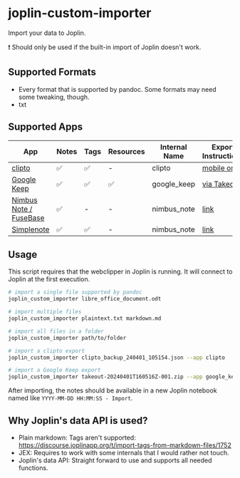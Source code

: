 # joplin-custom-importer

Import your data to Joplin.

:exclamation: Should only be used if the built-in import of Joplin doesn't work.

## Supported Formats

- Every format that is supported by pandoc. Some formats may need some tweaking, though.
- txt

## Supported Apps

| App | Notes | Tags | Resources | Internal Name | Export Instructions |
| --- | --- | --- | --- | --- | --- |
| [clipto](https://clipto.pro/) | ✅   | ✅   | -  | clipto | [mobile only](https://github.com/clipto-pro/Desktop/issues/21#issuecomment-537401330) |
| [Google Keep](https://keep.google.com) | ✅   | ✅   | ✅   | google_keep | [via Takeout](https://www.howtogeek.com/694042/how-to-export-your-google-keep-notes-and-attachments/) |
| [Nimbus Note / FuseBase](https://nimbusweb.me/note/) | ✅   | -   | -   | nimbus_note | [link](https://nimbusweb.me/guides/settings/how-to-export-notes-to-html-or-pdf/) |
| [Simplenote](https://simplenote.com/) | ✅   | ✅   | -   | nimbus_note | [link](https://simplenote.com/help/#export) |

## Usage

This script requires that the webclipper in Joplin is running. It will connect to Joplin at the first execution.

```bash
# import a single file supported by pandoc
joplin_custom_importer libre_office_document.odt

# import multiple files
joplin_custom_importer plaintext.txt markdown.md

# import all files in a folder
joplin_custom_importer path/to/folder

# import a clipto export
joplin_custom_importer clipto_backup_240401_105154.json --app clipto

# import a Google Keep export
joplin_custom_importer takeout-20240401T160516Z-001.zip --app google_keep
```

After importing, the notes should be available in a new Joplin notebook named like `YYYY-MM-DD HH:MM:SS - Import`.

## Why Joplin's data API is used?

- Plain markdown: Tags aren't supported: <https://discourse.joplinapp.org/t/import-tags-from-markdown-files/1752>
- JEX: Requires to work with some internals that I would rather not touch.
- Joplin's data API: Straight forward to use and supports all needed functions.
